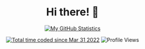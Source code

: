 <p align="center">
  <h1 align="center">Hi there! 👋</h1>
</p>

<p align="center">
  <a href="https://github.com/anuraghazra/github-readme-stats"><img alt="My GitHub Statistics" src="https://github-readme-stats.vercel.app/api?username=misternano&show_icons=true&count_private=true&custom_title=GitHub%20Stats" /></a>
</p>
<p align="center">
    <a href="https://wakatime.com/@a6dcecd9-2e31-4391-b113-82ffdd8385f1"><img src="https://wakatime.com/badge/user/a6dcecd9-2e31-4391-b113-82ffdd8385f1.svg?style=default" title="Total time coded since Mar 31 2022" /></a>
    <img alt="Profile Views" src="https://komarev.com/ghpvc/?username=misternano" />
</p>
